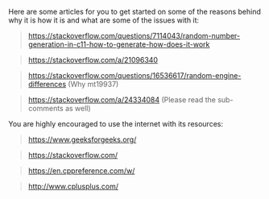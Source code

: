 Here are some articles for you to get started on some of the reasons behind why it is how it is and what are some of the issues with it:
> https://stackoverflow.com/questions/7114043/random-number-generation-in-c11-how-to-generate-how-does-it-work 

> https://stackoverflow.com/a/21096340

> https://stackoverflow.com/questions/16536617/random-engine-differences (Why mt19937)

> https://stackoverflow.com/a/24334084 (Please read the sub-comments as well)

You are highly encouraged to use the internet with its resources:
> https://www.geeksforgeeks.org/

> https://stackoverflow.com/

> https://en.cppreference.com/w/

> http://www.cplusplus.com/
